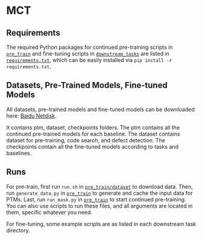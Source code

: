 # MCT

## Requirements

The required Python packages for continued pre-training scripts in [`pre_train`](pre_train) 
and fine-tuning scripts in [`downstream_tasks`](downstream_tasks) are listed in [`requirements.txt`](requirements.txt), which can be easily installed via `pip install -r requirements.txt`.

## Datasets, Pre-Trained Models, Fine-tuned Models

All datasets, pre-trained models and fine-tuned models can be downloaded here: 
[Baidu Netdisk](https://pan.baidu.com/s/10Upa_z3UBKo7cJmx0Aw45g?pwd=lhpz).

It contains ptm, dataset, checkpoints folders. 
The ptm contains all the continued pre-trained models for each baseline.
The dataset contains dataset for pre-training, code search, and defect detection.
The checkpoints contain all the fine-tuned models according to tasks and baselines.


## Runs

For pre-train, first run `run.sh` in [`pre_train/dataset`](pre_train/dataset) to download data. 
Then, run `generate_data.py` in [`pre_train`](pre_train) to generate and cache the input data for PTMs.
Last, run `run_mask.py` in [`pre_train`](pre_train) to start continued pre-training. 
You can also use scripts to run these files, and all arguments are located in them, specific whatever you need.

For fine-tuning, some example scripts are as listed in each downstream task directory.
